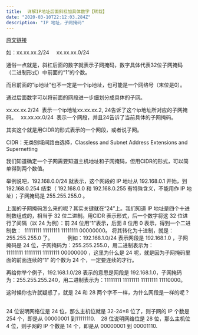 ```yaml
---
title:  详解IP地址后面斜杠加具体数字【转载】
date: "2020-03-10T22:12:03.284Z"
description: "IP 地址，子网掩码"
---
```



[原文链接](https://blog.csdn.net/hzhsan/article/details/44100215)

如：xx.xx.xx.2/24
    xx.xx.xx.0/24

通俗一点就是，斜杠后面的数字就表示子网掩码，数字具体代表32位子网掩码（二进制形式）中前面的“1”的个数。

而且前面的“ip地址”也不一定是一个ip地址，也可能是一个网络号（末位是0）。

通过后面数字可以将前面的网段进一步细划分成具体的子网。

  xx.xx.xx.2/24  表示一个ip地址xx.xx.xx.2, 24告诉了这个ip地址所对应的子网掩码。
  xx.xx.xx.0/24  表示一个网段，并且24告诉了当前具体的子网掩码。

其实这个就是用CIDR的形式表示的一个网段，或者说子网。

CIDR：无类别域间路由选择，Classless and Subnet Address Extensions and 
Supernetting

我们知道确定一个子网需要知道主机地址和子网掩码，但用CIDR的形式，可以简单得到两个数值。

举例说吧，192.168.0.0/24 就表示，这个网段的 IP 地址从 192.168.0.1 开始，到 192.168.0.254 结束（ 192.168.0.0 和 192.168.0.255 有特殊含义，不能用作 IP 地址）；子网掩码是 255.255.255.0 。

上面的子网掩码怎么来的呢？其实关键就在“24”上。我们知道 IP 地址是四个十进制数组成的，相当于 32 位二进制。用CIDR 表示形式，后一个数字将这 32 位进行了间隔（以 24 为例）：前 24 位用“1”表示，后面 8 位用 0 表示，得到一个二进制数： 
11111111 11111111 11111111 00000000。
将其转化为十进制，就是：255.255.255.0 了。   
     
例如：192.168.1.0/24 表示网段是 192.168.1.0 ，子网掩码是 24 位，子网掩码为：255.255.255.0，用二进制表示为：11111111 11111111 11111111 00000000 ，这里为什么是 24 呢，就是因为子网掩码里面的前面连续的“1” 的个数为 24 个，一定要连续的才行。  

再给你举个例子，192.168.1.0/28 表示的意思是网段是 192.168.1.0，子网掩码为：255.255.255.240，用二进制表示为：11111111 11111111 11111111 11110000。  

这时候你也许就疑惑了，就是 24 和 28 两个字不一样，为什么网段是一样的呢？  

24 位说明网络位是 24 位，那么主机位就是 32-24=8 位了，则子网的 IP 个数是 254 个，即是从 00000001 到11111110.   
28 位说明网络位是 28 位，那么主机位 4 位，则子网的 IP 个数是 14 个，即是从 00000001 到 00001110.